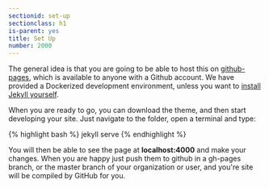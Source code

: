 ```yaml
---
sectionid: set-up
sectionclass: h1
is-parent: yes
title: Set Up
number: 2000
---
```


The general idea is that you are going to be able to host this on <a href="https://help.github.com/articles/what-is-github-pages/" target="_blank">github-pages</a>, which is available to anyone with a Github account. We have provided a Dockerized development environment, unless you want to <a href="https://jekyllrb.com/docs/installation/">install Jekyll yourself</a>.

When you are ready to go, you can download the theme, and then start developing your site. Just navigate to the folder, open a terminal and type:

{% highlight bash %}
jekyll serve
{% endhighlight %}

You will then be able to see the page at **localhost:4000** and make your changes. When you are happy just push them to github in a gh-pages branch, or the master branch of your organization or user, and you're site will be compiled by GitHub for you.
